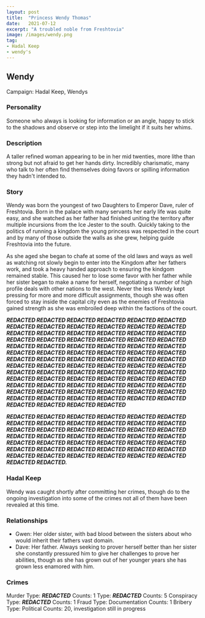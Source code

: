 ```yaml
---
layout: post
title:  "Princess Wendy Thomas"
date:   2021-07-12
excerpt: "A troubled noble from Freshtovia"
image: /images/wendy.png
tag:
- Hadal Keep
- wendy's
---
```


## Wendy
Campaign: Hadal Keep, Wendys

### Personality
Someone who always is looking for information or an angle, happy to stick to the shadows and observe or step into the limelight if it suits her whims.

### Description
A taller refined woman appearing to be in her mid twenties, more lithe than strong but not afraid to get her hands dirty. Incredibly charismatic, many who talk to her often find themselves doing favors or spilling information they hadn't intended to.

### Story
Wendy was born the youngest of two Daughters to Emperor Dave, ruler of Freshtovia. Born in the palace with many servants her early life was quite easy, and she watched as her father had finished uniting the territory after multiple incursions from the Ice Jester to the south. Quickly taking to the politics of running a kingdom the young princess was respected in the court and by many of those outside the walls as she grew, helping guide Freshtovia into the future.

As she aged she began to chafe at some of the old laws and ways as well as watching rot slowly begin to enter into the Kingdom after her fathers work, and took a heavy handed approach to ensuring the kindgom remained stable. This caused her to lose some favor with her father while her sister began to make a name for herself, negotiating a number of high profile deals with other nations to the west. Never the less Wendy kept pressing for more and more difficult assignments, though she was often forced to stay inside the capital city even as the enemies of Freshtovia gained strength as she was embroiled deep within the factions of the court. 

***REDACTED REDACTED REDACTED REDACTED REDACTED REDACTED REDACTED REDACTED REDACTED REDACTED REDACTED REDACTED REDACTED REDACTED REDACTED REDACTED REDACTED REDACTED REDACTED REDACTED REDACTED REDACTED REDACTED REDACTED REDACTED REDACTED REDACTED REDACTED REDACTED REDACTED REDACTED REDACTED REDACTED REDACTED REDACTED REDACTED REDACTED REDACTED REDACTED REDACTED REDACTED REDACTED REDACTED REDACTED REDACTED REDACTED REDACTED REDACTED REDACTED REDACTED REDACTED REDACTED REDACTED REDACTED REDACTED REDACTED REDACTED REDACTED REDACTED REDACTED REDACTED REDACTED REDACTED REDACTED REDACTED REDACTED REDACTED REDACTED REDACTED REDACTED REDACTED REDACTED REDACTED REDACTED REDACTED REDACTED REDACTED REDACTED REDACTED REDACTED REDACTED REDACTED*** 

***REDACTED REDACTED REDACTED REDACTED REDACTED REDACTED REDACTED REDACTED REDACTED REDACTED REDACTED REDACTED REDACTED REDACTED REDACTED REDACTED REDACTED REDACTED REDACTED REDACTED REDACTED REDACTED REDACTED REDACTED REDACTED REDACTED REDACTED REDACTED REDACTED REDACTED REDACTED REDACTED REDACTED REDACTED REDACTED REDACTED REDACTED REDACTED REDACTED REDACTED REDACTED REDACTED REDACTED REDACTED.***

### Hadal Keep
Wendy was caught shortly after committing her crimes, though do to the ongoing investigation into some of the crimes not all of them have been revealed at this time.

### Relationships
- Gwen: Her older sister, with bad blood between the sisters about who would inherit their fathers vast domain.
- Dave: Her father. Always seeking to prover herself better than her sister she constantly pressured him to give her challenges to prove her abilities, though as she has grown out of her younger years she has grown less enamored with him.

### Crimes
Murder
	Type: ***REDACTED***
		Counts: 1
	Type: ***REDACTED***
		Counts: 5
Conspiracy
	Type: ***REDACTED***
		Counts: 1
Fraud
	Type: Documentation
		Counts: 1
Bribery
	Type: Political
		Counts: 20, investigation still in progress

